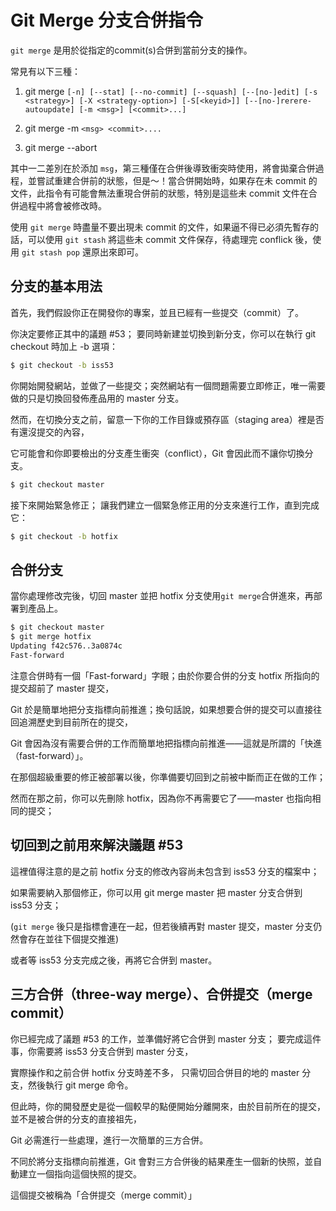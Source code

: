# Git Merge 分支合併指令

`git merge` 是用於從指定的commit(s)合併到當前分支的操作。

常見有以下三種：

  1. git merge `[-n] [--stat] [--no-commit] [--squash] [--[no-]edit] [-s <strategy>] [-X <strategy-option>] [-S[<keyid>]] [--[no-]rerere-autoupdate] [-m <msg>] [<commit>...]`

  2. git merge -m `<msg> <commit>....`

  3. git merge --abort

其中一二差別在於添加 `msg`，第三種僅在合併後導致衝突時使用，將會拋棄合併過程，並嘗試重建合併前的狀態，但是～！當合併開始時，如果存在未 commit 的文件，此指令有可能會無法重現合併前的狀態，特別是這些未 commit 文件在合併過程中將會被修改時。

使用 `git merge` 時盡量不要出現未 commit 的文件，如果逼不得已必須先暫存的話，可以使用 `git stash` 將這些未 commit 文件保存，待處理完 conflick 後，使用 `git stash pop` 還原出來即可。


## 分支的基本用法

首先，我們假設你正在開發你的專案，並且已經有一些提交（commit）了。

你決定要修正其中的議題 #53； 要同時新建並切換到新分支，你可以在執行 git checkout 時加上 -b 選項：

```bash
$ git checkout -b iss53
```

你開始開發網站，並做了一些提交；突然網站有一個問題需要立即修正，唯一需要做的只是切換回發佈產品用的 master 分支。

然而，在切換分支之前，留意一下你的工作目錄或預存區（staging area）裡是否有還沒提交的內容，

它可能會和你即要檢出的分支產生衝突（conflict），Git 會因此而不讓你切換分支。

```bash
$ git checkout master
```

接下來開始緊急修正； 讓我們建立一個緊急修正用的分支來進行工作，直到完成它：

```bash
$ git checkout -b hotfix
```


## 合併分支

當你處理修改完後，切回 master 並把 hotfix 分支使用`git merge`合併進來，再部署到產品上。

```bash
$ git checkout master
$ git merge hotfix
Updating f42c576..3a0874c
Fast-forward
```

注意合併時有一個「Fast-forward」字眼；由於你要合併的分支 hotfix 所指向的提交超前了 master 提交，

Git 於是簡單地把分支指標向前推進；換句話說，如果想要合併的提交可以直接往回追溯歷史到目前所在的提交，

Git 會因為沒有需要合併的工作而簡單地把指標向前推進——這就是所謂的「快進（fast-forward）」。

在那個超級重要的修正被部署以後，你準備要切回到之前被中斷而正在做的工作； 

然而在那之前，你可以先刪除 hotfix，因為你不再需要它了——master 也指向相同的提交； 


## 切回到之前用來解決議題 #53

這裡值得注意的是之前 hotfix 分支的修改內容尚未包含到 iss53 分支的檔案中；

如果需要納入那個修正，你可以用 git merge master 把 master 分支合併到 iss53 分支；

(`git merge` 後只是指標會連在一起，但若後續再對 master 提交，master 分支仍然會存在並往下個提交推進)

或者等 iss53 分支完成之後，再將它合併到 master。


## 三方合併（three-way merge）、合併提交（merge commit）

你已經完成了議題 #53 的工作，並準備好將它合併到 master 分支； 要完成這件事，你需要將 iss53 分支合併到 master 分支，

實際操作和之前合併 hotfix 分支時差不多， 只需切回合併目的地的 master 分支，然後執行 git merge 命令。

但此時，你的開發歷史是從一個較早的點便開始分離開來，由於目前所在的提交，並不是被合併的分支的直接祖先，

Git 必需進行一些處理，進行一次簡單的三方合併。

不同於將分支指標向前推進，Git 會對三方合併後的結果產生一個新的快照，並自動建立一個指向這個快照的提交。

這個提交被稱為「合併提交（merge commit）」
